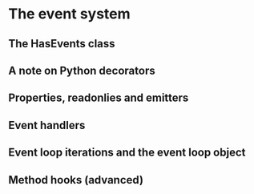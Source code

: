 # The event system

## The HasEvents class

## A note on Python decorators

## Properties, readonlies and emitters

## Event handlers

## Event loop iterations and the event loop object

## Method hooks (advanced)

